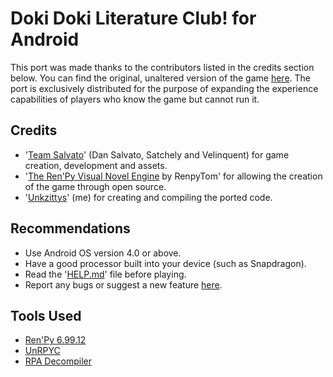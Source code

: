 # Doki Doki Literature Club! for Android

This port was made thanks to the contributors listed in the credits section below. You can find the original, unaltered version of the game [here](https://ddlc.moe/). The port is exclusively distributed for the purpose of expanding the experience capabilities of players who know the game but cannot run it.

## Credits

- '[Team Salvato](https://teamsalvato.com/)' (Dan Salvato, Satchely and Velinquent) for game creation, development and assets.
- '[The Ren'Py Visual Novel Engine](https://renpy.org/) by RenpyTom' for allowing the creation of the game through open source.
- '[Unkzittys](https://github.com/Unkzittys)' (me) for creating and compiling the ported code.

## Recommendations

- Use Android OS version 4.0 or above.
- Have a good processor built into your device (such as Snapdragon).
- Read the '[HELP.md](https://github.com/Unkzittys/DokiDokiLiteratureClub_AndroidPort/blob/main/HELP.md)' file before playing.
- Report any bugs or suggest a new feature [here](https://github.com/Unkzittys/DokiDokiLiteratureClub_AndroidPort/issues/new/choose).

## Tools Used

- [Ren'Py 6.99.12](https://renpy.org/release/6.99.12)
- [UnRPYC](https://github.com/CensoredUsername/unrpyc)
- [RPA Decompiler](https://github.com/lolbot-iichan/decompile.rpy/blob/master/depack.rpy)
